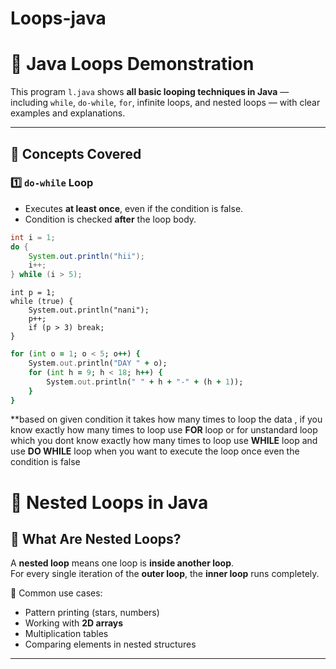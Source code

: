 # Loops-java

# 🔁 Java Loops Demonstration

This program `l.java` shows **all basic looping techniques in Java** — including `while`, `do-while`, `for`, infinite loops, and nested loops — with clear examples and explanations.

---

## 🧠 Concepts Covered

### 1️⃣ `do-while` Loop
- Executes **at least once**, even if the condition is false.
- Condition is checked **after** the loop body.

```java
int i = 1;
do {
    System.out.println("hii");
    i++;
} while (i > 5);
```
```infinte loop
int p = 1;
while (true) {
    System.out.println("nani");
    p++;
    if (p > 3) break;
}
```
```for loop
for (int o = 1; o < 5; o++) {
    System.out.println("DAY " + o);
    for (int h = 9; h < 18; h++) {
        System.out.println(" " + h + "-" + (h + 1));
    }
}
```
**based on given condition it takes how many times to loop the data , if you know exactly how many times to loop use **FOR** loop or for unstandard loop which you dont know exactly how many times to loop use   **WHILE** loop and use **DO WHILE** loop when you want to execute the loop once even the condition is false 

# 🔁 Nested Loops in Java

## 🧩 What Are Nested Loops?

A **nested loop** means one loop is **inside another loop**.  
For every single iteration of the **outer loop**, the **inner loop** runs completely.

🧠 Common use cases:
- Pattern printing (stars, numbers)
- Working with **2D arrays**
- Multiplication tables
- Comparing elements in nested structures

---

 

